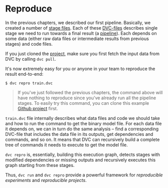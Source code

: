 # Reproduce

In the previous chapters, we described our first pipeline. Basically, we created
a number of [stage files](/doc/commands-reference/run). Each of these
[DVC-files](/doc/user-guide/dvc-file-format) describes single stage we need to
run towards a final result (a [pipeline](/doc/commands-reference/pipeline)).
Each depends on some data (either raw data files or intermediate results from
previous stages) and code files.

If you just cloned the
[project](https://github.com/iterative/example-get-started), make sure you first
fetch the input data from DVC by calling `dvc pull`.

It's now extremely easy for you or anyone in your team to reproduce the result
end-to-end:

```dvc
$ dvc repro train.dvc
```

> If you've just followed the previous chapters, the command above will have
> nothing to reproduce since you've already run all the pipeline stages. To
> easily try this command, you can clone this example
> [Github project](https://github.com/iterative/example-get-started) first.

`train.dvc` file internally describes what data files and code we should take
and how to run the command to get the binary model file. For each data file it
depends on, we can in turn do the same analysis – find a corresponding DVC-file
that includes the data file in its outputs, get dependencies and commands, and
so on. It means that DVC can recursively build a complete tree of commands it
needs to execute to get the model file.

`dvc repro` is, essentially, building this execution graph, detects stages with
modified dependencies or missing outputs and recursively executes this graph
starting from these stages.

Thus, `dvc run` and `dvc repro` provide a powerful framework for _reproducible
experiments_ and _reproducible projects_.
